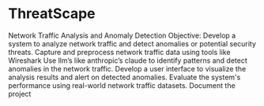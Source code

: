 # ThreatScape

Network Traffic Analysis and Anomaly Detection
Objective: Develop a system to analyze network traffic and detect anomalies or potential security threats.
Capture and preprocess network traffic data using tools like Wireshark
Use llm’s like anthropic’s claude to identify patterns and detect anomalies in the network traffic.
Develop a user interface to visualize the analysis results and alert on detected anomalies.
Evaluate the system's performance using real-world network traffic datasets.
Document the project
